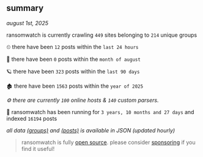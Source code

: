 
## summary
_august 1st, 2025_

ransomwatch is currently crawling `449` sites belonging to `214` unique groups

⏲ there have been `12` posts within the `last 24 hours`

🦈 there have been `0` posts within the `month of august`

🪐 there have been `323` posts within the `last 90 days`

🏚 there have been `1563` posts within the `year of 2025`

_⚙️ there are currently `100` online hosts & `140` custom parsers._

🦕 ransomwatch has been running for `3 years, 10 months and 27 days` and indexed `16194` posts

_all data  [(groups)](http://ransomwhat.telemetry.ltd/groups) and [(posts)](http://ransomwhat.telemetry.ltd/posts) is available in JSON (updated hourly)_

> ransomwatch is fully [open source](https://github.com/joshhighet/ransomwatch#ransomwatch--). please consider [sponsoring](https://github.com/sponsors/joshhighet) if you find it useful!
